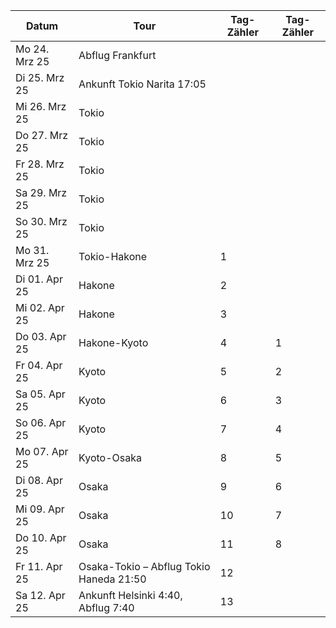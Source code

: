 Datum | Tour | Tag-Zähler | Tag-Zähler
---|---|---|---
Mo 24. Mrz 25 | Abflug Frankfurt |  | 
Di 25. Mrz 25 | Ankunft Tokio Narita 17:05 |  | 
Mi 26. Mrz 25 | Tokio |  | 
Do 27. Mrz 25 | Tokio |  | 
Fr 28. Mrz 25 | Tokio |  | 
Sa 29. Mrz 25 | Tokio |  | 
So 30. Mrz 25 | Tokio |  | 
Mo 31. Mrz 25 | Tokio-Hakone | 1 | 
Di 01. Apr 25 | Hakone | 2 | 
Mi 02. Apr 25 | Hakone | 3 | 
Do 03. Apr 25 | Hakone-Kyoto | 4 | 1
Fr 04. Apr 25 | Kyoto | 5 | 2
Sa 05. Apr 25 | Kyoto | 6 | 3
So 06. Apr 25 | Kyoto | 7 | 4
Mo 07. Apr 25 | Kyoto-Osaka | 8 | 5
Di 08. Apr 25 | Osaka | 9 | 6
Mi 09. Apr 25 | Osaka | 10 | 7
Do 10. Apr 25 | Osaka | 11 | 8
Fr 11. Apr 25 | Osaka-Tokio – Abflug Tokio Haneda 21:50 | 12 | 
Sa 12. Apr 25 | Ankunft Helsinki 4:40, Abflug 7:40 | 13 | 
